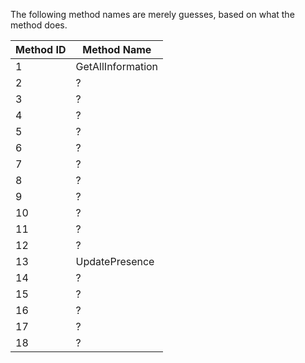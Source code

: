 The following method names are merely guesses, based on what the method does.

| Method ID | Method Name |
| --- | --- |
| 1 | GetAllInformation |
| 2 | ? |
| 3 | ? |
| 4 | ? |
| 5 | ? |
| 6 | ? |
| 7 | ? |
| 8 | ? |
| 9 | ? |
| 10 | ? |
| 11 | ? |
| 12 | ? |
| 13 | UpdatePresence |
| 14 | ? |
| 15 | ? |
| 16 | ? |
| 17 | ? |
| 18 | ? |